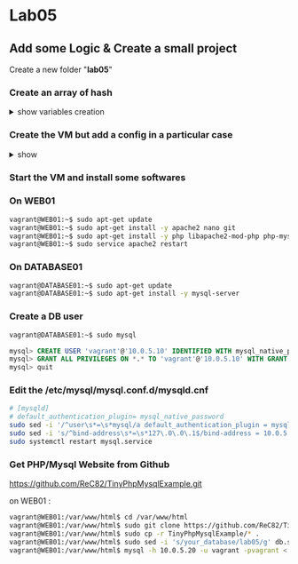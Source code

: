 # Lab05
## Add some Logic & Create a small project
Create a new folder "**lab05**"

### Create an array of hash
<details><summary>show variables creation</summary><p>

```ruby
# Create a array of hash for 2 servers
servers = [
  {
    :server_hostname => "WEB01",
    :server_ip => "10.0.5.10",
    :server_function => "PHP",
    :server_box => "envimation/ubuntu-xenial"
  },
  {
    :server_hostname => "DATABASE01",
    :server_ip => "10.0.5.20",
    :server_function => "MYSQL",
    :server_box => "ubuntu/focal64"
  }
]
```

</p></details>

### Create the VM but add a config in a particular case

<details><summary>show</summary><p>

```ruby
Vagrant.configure("2") do |config|
  servers.each do |server|
    
    config.vm.define server[:server_hostname] do |srv|
      srv.vm.box = server[:server_box]
      srv.vm.hostname = server[:server_hostname]
      srv.vm.network "private_network", ip: server[:server_ip]
      # IF the server is the Web server Create a port forwarding
      if server[:server_function] == "PHP"
        srv.vm.network "forwarded_port", guest: 80, host: 8888, id: "http"
        srv.vm.provider :virtualbox do |vbox|
          vbox.customize ["modifyvm", :id, "--memory", 512]
          vbox.customize ["modifyvm", :id, "--cpu", 1]
        end
      elsif server[:server_function] == "MYSQL"
      # If Database then other limitations
        srv.vm.provider :virtualbox do |vbox|
          vbox.customize ["modifyvm", :id, "--memory", 512]
          vbox.customize ["modifyvm", :id, "--cpu", 1]
        end
      end
    end
  end
end
```

</p></details>

### Start the VM and install some softwares

### On WEB01

```bash
vagrant@WEB01:~$ sudo apt-get update
vagrant@WEB01:~$ sudo apt-get install -y apache2 nano git
vagrant@WEB01:~$ sudo apt-get install -y php libapache2-mod-php php-mysql mysql-client iputils-ping
vagrant@WEB01:~$ sudo service apache2 restart
```

### On DATABASE01

```bash
vagrant@DATABASE01:~$ sudo apt-get update
vagrant@DATABASE01:~$ sudo apt-get install -y mysql-server
```

### Create a DB user
```bash
vagrant@DATABASE01:~$ sudo mysql
```

```sql
mysql> CREATE USER 'vagrant'@'10.0.5.10' IDENTIFIED WITH mysql_native_password BY 'vagrant';
mysql> GRANT ALL PRIVILEGES ON *.* TO 'vagrant'@'10.0.5.10' WITH GRANT OPTION;
mysql> quit
```

### Edit the /etc/mysql/mysql.conf.d/mysqld.cnf
``` bash
# [mysqld]
# default_authentication_plugin= mysql_native_password
sudo sed -i '/^user\s*=\s*mysql/a default_authentication_plugin = mysql_native_password' /etc/mysql/mysql.conf.d/mysqld.cnf
sudo sed -i 's/^bind-address\s*=\s*127\.0\.0\.1$/bind-address = 10.0.5.20/' /etc/mysql/mysql.conf.d/mysqld.cnf
sudo systemctl restart mysql.service
```

### Get PHP/Mysql Website from Github
https://github.com/ReC82/TinyPhpMysqlExample.git

on WEB01 : 
```bash
vagrant@WEB01:/var/www/html$ cd /var/www/html
vagrant@WEB01:/var/www/html$ sudo git clone https://github.com/ReC82/TinyPhpMysqlExample.git
vagrant@WEB01:/var/www/html$ sudo cp -r TinyPhpMysqlExample/* .
vagrant@WEB01:/var/www/html$ sudo sed -i 's/your_database/lab05/g' db.sql
vagrant@WEB01:/var/www/html$ mysql -h 10.0.5.20 -u vagrant -pvagrant < db.sql
```